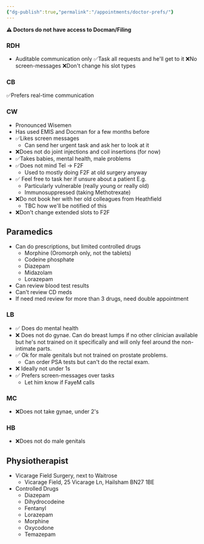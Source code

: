 ```yaml
---
{"dg-publish":true,"permalink":"/appointments/doctor-prefs/"}
---
```


**⚠️ Doctors do not have access to Docman/Filing**
### RDH
* Auditable communication only
	✅Task all requests and he'll get to it
	❌No screen-messages
	❌Don't change his slot types
### CB
✅Prefers real-time communication
### CW
- Pronounced Wisemen
- Has used EMIS and Docman for a few months before
- ✅Likes screen messages
	- Can send her urgent task and ask her to look at it
- ❌Does not do joint injections and coil insertions (for now)
- ✅Takes babies, mental health, male problems
- ✅Does not mind Tel -> F2F
	- Used to mostly doing F2F at old surgery anyway
- ✅ Feel free to task her if unsure about a patient E.g. 
	- Particularly vulnerable (really young or really old)
	- Immunosuppressed (taking Methotrexate)
- ❌Do not book her with her old colleagues from Heathfield
	- TBC how we'll be notified of this
- ❌Don't change extended slots to F2F
## Paramedics
* Can do prescriptions, but limited controlled drugs
	* Morphine (Oromorph only, not the tablets)
	* Codeine phosphate
	* Diazepam
	* Midazolam
	* Lorazepam
* Can review blood test results
* Can't review CD meds
* If need med review for more than 3 drugs, need double appointment
### LB
- ✅ Does do mental health
- ❌ Does not do gynae. Can do breast lumps if no other clinician available but he's not trained on it specifically and will only feel around the non-intimate parts.
- ✅ Ok for male genitals but not trained on prostate problems. 
	- Can order PSA tests but can't do the rectal exam.
- ❌ Ideally not under 1s
- ✅ Prefers screen-messages over tasks
	- Let him know if FayeM calls
### MC
- ❌Does not take gynae, under 2's
### HB
- ❌Does not do male genitals
## Physiotherapist
* Vicarage Field Surgery, next to Waitrose
	* Vicarage Field, 25 Vicarage Ln, Hailsham BN27 1BE
* Controlled Drugs
	* Diazepam
	* Dihydrocodeine
	* Fentanyl
	* Lorazepam
	* Morphine
	* Oxycodone
	* Temazepam